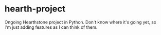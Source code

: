 # hearth-project
Ongoing Hearthstone project in Python. Don't know where it's going yet, so I'm just adding features as I can think of them.
